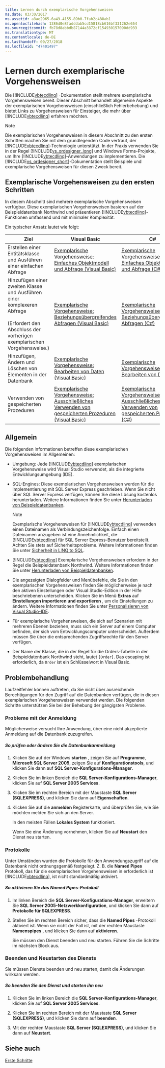 ```yaml
---
title: Lernen durch exemplarische Vorgehensweisen
ms.date: 03/30/2017
ms.assetid: a8ae2965-6a49-4155-89b0-7fab2c488ab1
ms.openlocfilehash: 1386d0e8fadddab5cd15818cb616bf331262e654
ms.sourcegitcommit: fb78d8abbdb87144a3872cf154930157090dd933
ms.translationtype: MT
ms.contentlocale: de-DE
ms.lasthandoff: 09/27/2018
ms.locfileid: "47401497"
---
```

# <a name="learning-by-walkthroughs"></a>Lernen durch exemplarische Vorgehensweisen
Die [!INCLUDE[vbtecdlinq](../../../../../../includes/vbtecdlinq-md.md)] -Dokumentation stellt mehrere exemplarische Vorgehensweisen bereit. Dieser Abschnitt behandelt allgemeine Aspekte der exemplarischen Vorgehensweisen (einschließlich Fehlerbehebung) und bietet Links zu Vorgehensweisen für Einsteiger, die mehr über [!INCLUDE[vbtecdlinq](../../../../../../includes/vbtecdlinq-md.md)] erfahren möchten.  
  
> [!NOTE]
>  Die exemplarischen Vorgehensweisen in diesem Abschnitt zu den ersten Schritten machen Sie mit dem grundlegenden Code vertraut, der [!INCLUDE[vbtecdlinq](../../../../../../includes/vbtecdlinq-md.md)]-Technologie unterstützt. In der Praxis verwenden Sie in der Regel [!INCLUDE[vs_ordesigner_long](../../../../../../includes/vs-ordesigner-long-md.md)] und Windows Forms-Projekte, um Ihre [!INCLUDE[vbtecdlinq](../../../../../../includes/vbtecdlinq-md.md)]-Anwendungen zu implementieren. Die [!INCLUDE[vs_ordesigner_short](../../../../../../includes/vs-ordesigner-short-md.md)]-Dokumentation stellt Beispiele und exemplarische Vorgehensweisen für diesen Zweck bereit.  
  
## <a name="getting-started-walkthroughs"></a>Exemplarische Vorgehensweisen zu den ersten Schritten  
 In diesem Abschnitt sind mehrere exemplarische Vorgehensweisen verfügbar. Diese exemplarischen Vorgehensweisen basieren auf der Beispieldatenbank Northwind und präsentieren [!INCLUDE[vbtecdlinq](../../../../../../includes/vbtecdlinq-md.md)]-Funktionen umfassend und mit minimaler Komplexität.  
  
 Ein typischer Ansatz lautet wie folgt:  
  
|Ziel|Visual Basic|C#|  
|---------------|------------------|---------|  
|Erstellen einer Entitätsklasse und Ausführen einer einfachen Abfrage|[Exemplarische Vorgehensweise: Einfaches Objektmodell und Abfrage (Visual Basic)](../../../../../../docs/framework/data/adonet/sql/linq/walkthrough-simple-object-model-and-query-visual-basic.md)|[Exemplarische Vorgehensweise: Einfaches Objektmodell und Abfrage (C#)](../../../../../../docs/framework/data/adonet/sql/linq/walkthrough-simple-object-model-and-query-csharp.md)|  
|Hinzufügen einer zweiten Klasse und Ausführen einer komplexeren Abfrage<br /><br /> (Erfordert den Abschluss der vorherigen exemplarischen Vorgehensweise.)|[Exemplarische Vorgehensweise: Beziehungsübergreifendes Abfragen (Visual Basic)](../../../../../../docs/framework/data/adonet/sql/linq/walkthrough-querying-across-relationships-visual-basic.md)|[Exemplarische Vorgehensweise: Beziehungsübergreifendes Abfragen (C#)](../../../../../../docs/framework/data/adonet/sql/linq/walkthrough-querying-across-relationships-csharp.md)|  
|Hinzufügen, Ändern und Löschen von Elementen in der Datenbank|[Exemplarische Vorgehensweise: Bearbeiten von Daten (Visual Basic)](../../../../../../docs/framework/data/adonet/sql/linq/walkthrough-manipulating-data-visual-basic.md)|[Exemplarische Vorgehensweise: Bearbeiten von Daten (C#)](../../../../../../docs/framework/data/adonet/sql/linq/walkthrough-manipulating-data-csharp.md)|  
|Verwenden von gespeicherten Prozeduren|[Exemplarische Vorgehensweise: Ausschließliches Verwenden von gespeicherten Prozeduren (Visual Basic)](../../../../../../docs/framework/data/adonet/sql/linq/walkthrough-using-only-stored-procedures-visual-basic.md)|[Exemplarische Vorgehensweise: Ausschließliches Verwenden von gespeicherten Prozeduren (C#)](../../../../../../docs/framework/data/adonet/sql/linq/walkthrough-using-only-stored-procedures-csharp.md)|  
  
## <a name="general"></a>Allgemein  
 Die folgenden Informationen betreffen diese exemplarischen Vorgehensweisen im Allgemeinen:  
  
-   Umgebung: Jede [!INCLUDE[vbtecdlinq](../../../../../../includes/vbtecdlinq-md.md)] exemplarischen Vorgehensweise wird Visual Studio verwendet, als die integrierte Entwicklungsumgebung (IDE).  
  
-   SQL-Engines: Diese exemplarischen Vorgehensweisen werden für die Implementierung mit SQL Server Express geschrieben. Wenn Sie nicht über SQL Server Express verfügen, können Sie diese Lösung kostenlos herunterladen. Weitere Informationen finden Sie unter [Herunterladen von Beispieldatenbanken](../../../../../../docs/framework/data/adonet/sql/linq/downloading-sample-databases.md).  
  
    > [!NOTE]
    >  Exemplarische Vorgehensweisen für [!INCLUDE[vbtecdlinq](../../../../../../includes/vbtecdlinq-md.md)] verwenden einen Dateinamen als Verbindungszeichenfolge. Einfach einen Dateinamen anzugeben ist eine Annehmlichkeit, die [!INCLUDE[vbtecdlinq](../../../../../../includes/vbtecdlinq-md.md)] für SQL Server Express-Benutzer bereitstellt. Achten Sie stets auf Sicherheitsprobleme. Weitere Informationen finden Sie unter [Sicherheit in LINQ to SQL](../../../../../../docs/framework/data/adonet/sql/linq/security-in-linq-to-sql.md).  
  
-   [!INCLUDE[vbtecdlinq](../../../../../../includes/vbtecdlinq-md.md)] Exemplarische Vorgehensweisen erfordern in der Regel die Beispieldatenbank Northwind. Weitere Informationen finden Sie unter [Herunterladen von Beispieldatenbanken](../../../../../../docs/framework/data/adonet/sql/linq/downloading-sample-databases.md).  
  
-   Die angezeigten Dialogfelder und Menübefehle, die Sie in den exemplarischen Vorgehensweisen finden Sie möglicherweise je nach den aktiven Einstellungen oder Visual Studio-Edition in der Hilfe beschriebenen unterscheiden. Klicken Sie im Menü **Extras** auf **Einstellungen importieren und exportieren** , um die Einstellungen zu ändern. Weitere Informationen finden Sie unter [Personalisieren von Visual Studio-IDE](/visualstudio/ide/personalizing-the-visual-studio-ide).  
  
-   Für exemplarische Vorgehensweisen, die sich auf Szenarien mit mehreren Ebenen beziehen, muss sich ein Server auf einem Computer befinden, der sich vom Entwicklungscomputer unterscheidet. Außerdem müssen Sie über die entsprechenden Zugriffsrechte für den Server verfügen.  
  
-   Der Name der Klasse, die in der Regel für die Orders-Tabelle in der Beispieldatenbank Northwind steht, lautet `[Order]`. Das escaping ist erforderlich, da `Order` ist ein Schlüsselwort in Visual Basic.  
  
## <a name="troubleshooting"></a>Problembehandlung  
 Laufzeitfehler können auftreten, da Sie nicht über ausreichende Berechtigungen für den Zugriff auf die Datenbanken verfügen, die in diesen exemplarischen Vorgehensweisen verwendet werden. Die folgenden Schritte unterstützen Sie bei der Behebung der gängigsten Probleme.  
  
### <a name="log-on-issues"></a>Probleme mit der Anmeldung  
 Möglicherweise versucht Ihre Anwendung, über eine nicht akzeptierte Anmeldung auf die Datenbank zuzugreifen.  
  
##### <a name="to-verify-or-change-the-database-log-on"></a>So prüfen oder ändern Sie die Datenbankanmeldung  
  
1.  Klicken Sie auf der Windows **starten** , zeigen Sie auf **Programme**, **Microsoft SQL Server 2005**, zeigen Sie auf **Konfigurationstools**, und klicken Sie dann auf **SQL Server-Konfigurations-Manager**.  
  
2.  Klicken Sie im linken Bereich die **SQL Server-Konfigurations-Manager**, klicken Sie auf **SQL Server 2005 Services**.  
  
3.  Klicken Sie im rechten Bereich mit der Maustaste **SQL Server (SQLEXPRESS)**, und klicken Sie dann auf **Eigenschaften**.  
  
4.  Klicken Sie auf die **anmelden** Registerkarte, und überprüfen Sie, wie Sie möchten melden Sie sich an den Server.  
  
     In den meisten Fällen **Lokales System** funktioniert.  
  
     Wenn Sie eine Änderung vornehmen, klicken Sie auf **Neustart** den Dienst neu starten.  
  
### <a name="protocols"></a>Protokolle  
 Unter Umständen wurden die Protokolle für den Anwendungszugriff auf die Datenbank nicht ordnungsgemäß festgelegt. Z. B. die **Named Pipes** Protokoll, das für die exemplarischen Vorgehensweisen in erforderlich ist [!INCLUDE[vbtecdlinq](../../../../../../includes/vbtecdlinq-md.md)], ist nicht standardmäßig aktiviert.  
  
##### <a name="to-enable-the-named-pipes-protocol"></a>So aktivieren Sie das Named Pipes-Protokoll  
  
1.  Im linken Bereich die **SQL Server-Konfigurations-Manager**, erweitern Sie **SQL Server 2005-Netzwerkkonfiguration**, und klicken Sie dann auf **Protokolle für SQLEXPRESS**.  
  
2.  Stellen Sie im rechten Bereich sicher, dass die **Named Pipes** -Protokoll aktiviert ist. Wenn sie nicht der Fall ist, mit der rechten Maustaste **Namenspipes** , und klicken Sie dann auf **aktivieren**.  
  
     Sie müssen den Dienst beenden und neu starten. Führen Sie die Schritte im nächsten Block aus.  
  
### <a name="stopping-and-restarting-the-service"></a>Beenden und Neustarten des Diensts  
 Sie müssen Dienste beenden und neu starten, damit die Änderungen wirksam werden.  
  
##### <a name="to-stop-and-restart-the-service"></a>So beenden Sie den Dienst und starten ihn neu  
  
1.  Klicken Sie im linken Bereich die **SQL Server-Konfigurations-Manager**, klicken Sie auf **SQL Server 2005 Services**.  
  
2.  Klicken Sie im rechten Bereich mit der Maustaste **SQL Server (SQLEXPRESS)**, und klicken Sie dann auf **beenden**.  
  
3.  Mit der rechten Maustaste **SQL Server (SQLEXPRESS)**, und klicken Sie dann auf **Neustart**.  
  
## <a name="see-also"></a>Siehe auch  
 [Erste Schritte](../../../../../../docs/framework/data/adonet/sql/linq/getting-started.md)
